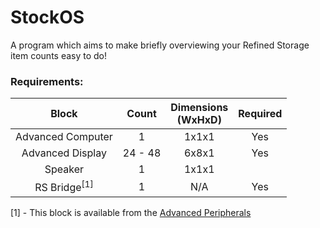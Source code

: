 # StockOS

A program which aims to make briefly overviewing your Refined Storage item counts easy to do!

### Requirements:

|          Block          |  Count  | Dimensions<br/>(WxHxD) | Required |
|:-----------------------:|:-------:|:----------------------:|:--------:|
|    Advanced Computer    |    1    |         1x1x1          |   Yes    |
|    Advanced Display     | 24 - 48 |         6x8x1          |   Yes    |
|         Speaker         |    1    |         1x1x1          |
| RS Bridge<sup>[1]</sup> |    1    |          N/A           |   Yes    |

 [1] - This block is available from the [Advanced Peripherals](https://www.curseforge.com/minecraft/mc-mods/advanced-peripherals)
 